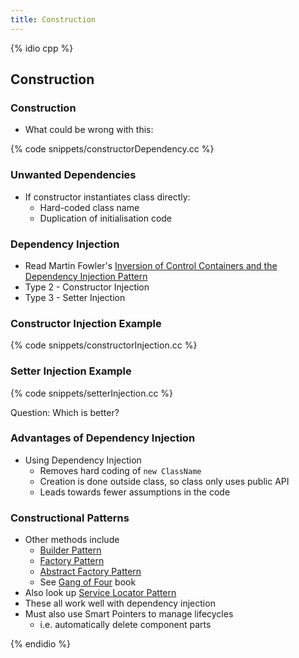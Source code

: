 ```yaml
---
title: Construction
---
```


{% idio cpp %}

## Construction

### Construction

* What could be wrong with this:

{% code snippets/constructorDependency.cc %}


### Unwanted Dependencies

* If constructor instantiates class directly:
    * Hard-coded class name
    * Duplication of initialisation code


### Dependency Injection

* Read Martin Fowler's [Inversion of Control Containers and the Dependency Injection Pattern](http://www.martinfowler.com/articles/injection.html)
* Type 2 - Constructor Injection
* Type 3 - Setter Injection


### Constructor Injection Example

{% code snippets/constructorInjection.cc %}


### Setter Injection Example

{% code snippets/setterInjection.cc %}

Question: Which is better?


### Advantages of Dependency Injection

* Using Dependency Injection
    * Removes hard coding of `new ClassName`
    * Creation is done outside class, so class only uses public API
    * Leads towards fewer assumptions in the code


### Constructional Patterns

* Other methods include
    * [Builder Pattern](https://en.wikipedia.org/wiki/Builder_pattern)
    * [Factory Pattern](https://en.wikipedia.org/wiki/Factory_method_pattern)
    * [Abstract Factory Pattern](https://en.wikipedia.org/wiki/Abstract_factory_pattern)
    * See [Gang of Four](https://en.wikipedia.org/wiki/Design_Patterns) book
* Also look up [Service Locator Pattern](https://en.wikipedia.org/wiki/Service_locator_pattern)
* These all work well with dependency injection
* Must also use Smart Pointers to manage lifecycles
    * i.e. automatically delete component parts


{% endidio %}
